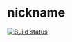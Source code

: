 # nickname
[![Build status](https://ci.appveyor.com/api/projects/status/7gdpcrmk4gjf52u6?svg=true)](https://ci.appveyor.com/project/Suren73/nickname)
